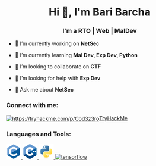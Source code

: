 <h1 align="center">Hi 👋, I'm Bari Barcha</h1>
<h3 align="center">I'm a RTO | Web | MalDev </h3>

- 🔭 I’m currently working on **NetSec**

- 🌱 I’m currently learning **Mal Dev, Exp Dev, Python**

- 👯 I’m looking to collaborate on **CTF**

- 🤝 I’m looking for help with **Exp Dev**

- 💬 Ask me about **NetSec**

<h3 align="left">Connect with me:</h3>
<p align="left">
<a href="https://tryhackme.com/p/Cod3z3ro" target="blank"> <img align="center" src="https://tryhackme.com/img/favicon.png" alt="https://tryhackme.com/p/Cod3z3ro" height="30" width="40" />TryHackMe</a>
 
</p> 

<h3 align="left">Languages and Tools:</h3>
<p align="left"> <a href="https://www.cprogramming.com/" target="_blank" rel="noreferrer"> <img src="https://raw.githubusercontent.com/devicons/devicon/master/icons/c/c-original.svg" alt="c" width="40" height="40"/> </a> <a href="https://www.w3schools.com/cpp/" target="_blank" rel="noreferrer"> <img src="https://raw.githubusercontent.com/devicons/devicon/master/icons/cplusplus/cplusplus-original.svg" alt="cplusplus" width="40" height="40"/> </a> <a href="https://www.python.org" target="_blank" rel="noreferrer"> <img src="https://raw.githubusercontent.com/devicons/devicon/master/icons/python/python-original.svg" alt="python" width="40" height="40"/> </a> <a href="https://www.tensorflow.org" target="_blank" rel="noreferrer"> <img src="https://www.vectorlogo.zone/logos/tensorflow/tensorflow-icon.svg" alt="tensorflow" width="40" height="40"/> </a> </p>

